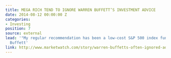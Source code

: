 ```yaml
---
title: MEGA RICH TEND TO IGNORE WARREN BUFFETT’S INVESTMENT ADVICE
date: 2014-08-12 00:00:00 Z
categories:
- Investing
position: 7
source: external
lead: '"My regular recommendation has been a low-cost S&P 500 index fund." -- Warren
  Buffett'
link: http://www.marketwatch.com/story/warren-buffetts-often-ignored-advice-to-mega-rich-investors-2017-03-13
---
```


